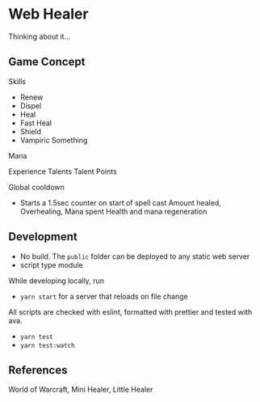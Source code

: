 # Web Healer

Thinking about it...

## Game Concept

Skills
- Renew
- Dispel
- Heal
- Fast Heal
- Shield
- Vampiric Something

Mana

Experience
Talents
Talent Points

Global cooldown
- Starts a 1.5sec counter on start of spell cast
Amount healed, Overhealing, Mana spent
Health and mana regeneration

## Development

- No build. The `public` folder can be deployed to any static web server
- script type module

While developing locally, run 

- `yarn start` for a server that reloads on file change

All scripts are checked with eslint, formatted with prettier and tested with ava.

- `yarn test`
- `yarn test:watch`

## References

World of Warcraft, Mini Healer, Little Healer

